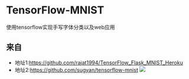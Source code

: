 # TensorFlow-MNIST
使用tensorflow实现手写字体分类以及web应用
## 来自
- 地址1:https://github.com/rajat1994/TensorFlow_Flask_MNIST_Heroku
- 地址2:https://github.com/sugyan/tensorflow-mnist
![](https://upload-images.jianshu.io/upload_images/1531909-7b802aa818d8c47e.png?imageMogr2/auto-orient/strip%7CimageView2/2/w/1240)
